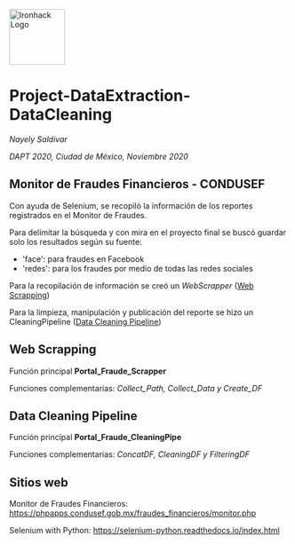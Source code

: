 <img src="https://bit.ly/2VnXWr2" alt="Ironhack Logo" width="100"/>

# Project-DataExtraction-DataCleaning
*Nayely Saldivar*

*DAPT 2020, Ciudad de México, Noviembre 2020*

<a name="project-description"></a>

## Monitor de Fraudes Financieros - CONDUSEF
Con ayuda de Selenium, se recopiló la información de los reportes registrados en el Monitor de Fraudes.

Para delimitar la búsqueda y con mira en el proyecto final se buscó guardar solo los resultados según su fuente:

- 'face': para fraudes en Facebook
- 'redes': para los fraudes por medio de todas las redes sociales

Para la recopilación de información se creó un *WebScrapper* ([Web Scrapping](#Web_Scrapping))

Para la limpieza, manipulación y publicación del reporte se hizo un CleaningPipeline ([Data Cleaning Pipeline](#Data_Cleaning_Pipeline))

<a name="Web_Scrapping"></a>
## Web Scrapping
Función principal **Portal_Fraude_Scrapper** 

Funciones complementarias: *Collect_Path, Collect_Data y Create_DF*

<a name="Data_Cleaning_Pipeline"></a>
## Data Cleaning Pipeline
Función principal **Portal_Fraude_CleaningPipe**

Funciones complementarias: *ConcatDF, CleaningDF y FilteringDF*

<a name="Referencia"></a>
## Sitios web
Monitor de Fraudes Financieros:
https://phpapps.condusef.gob.mx/fraudes_financieros/monitor.php

Selenium with Python:
https://selenium-python.readthedocs.io/index.html
